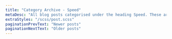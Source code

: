 ```yaml
---
title: "Category Archive - Speed"
metaDesc: "All blog posts categorised under the heading Speed. These are updated on a regular basis so do check back for updates."
extraStyles: "/scss/post.scss"
paginationPrevText: "Newer posts"
paginationNextText: "Older posts"
---
```

